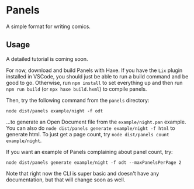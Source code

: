 Panels
======

A simple format for writing comics.

Usage
-----

A detailed tutorial is coming soon.

For now, download and build Panels with Haxe. If you have the `Lix` plugin installed in VSCode, you should just be able to run a build command and be good to go. Otherwise, run `npm install` to set everything up and then run `npm run build` (or `npx haxe build.hxml`) to compile panels.

Then, try the following command from the `panels` directory:

`node dist/panels example/night -f odt`

...to generate an Open Document file from the `example/night.pan` example. You can also do `node dist/panels generate example/night -f html` to generate html. To just get a page count, try `node dist/panels count example/night`.

If you want an example of Panels complaining about panel count, try:

`node dist/panels generate example/night -f odt --maxPanelsPerPage 2`

Note that right now the CLI is super basic and doesn't have any documentation, but that will change soon as well.
